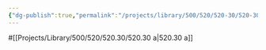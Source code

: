 ```yaml
---
{"dg-publish":true,"permalink":"/projects/library/500/520/520-30/520-30-a/","noteIcon":"0","created":"2024-02-13T18:47:41.513+09:00","updated":"2024-02-14T10:57:37.469+09:00"}
---
```


#[[Projects/Library/500/520/520.30/520.30 a\|520.30 a]]